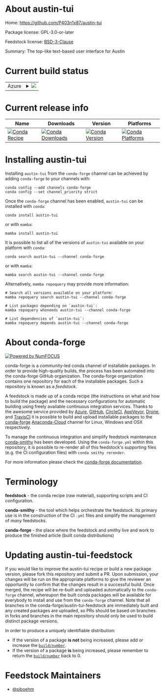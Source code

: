 About austin-tui
================

Home: https://github.com/P403n1x87/austin-tui

Package license: GPL-3.0-or-later

Feedstock license: [BSD-3-Clause](https://github.com/conda-forge/austin-tui-feedstock/blob/main/LICENSE.txt)

Summary: The top-like text-based user interface for Austin

Current build status
====================


<table>
    
  <tr>
    <td>Azure</td>
    <td>
      <details>
        <summary>
          <a href="https://dev.azure.com/conda-forge/feedstock-builds/_build/latest?definitionId=14402&branchName=main">
            <img src="https://dev.azure.com/conda-forge/feedstock-builds/_apis/build/status/austin-tui-feedstock?branchName=main">
          </a>
        </summary>
        <table>
          <thead><tr><th>Variant</th><th>Status</th></tr></thead>
          <tbody><tr>
              <td>linux_64_python3.10.____cpython</td>
              <td>
                <a href="https://dev.azure.com/conda-forge/feedstock-builds/_build/latest?definitionId=14402&branchName=main">
                  <img src="https://dev.azure.com/conda-forge/feedstock-builds/_apis/build/status/austin-tui-feedstock?branchName=main&jobName=linux&configuration=linux_64_python3.10.____cpython" alt="variant">
                </a>
              </td>
            </tr><tr>
              <td>linux_64_python3.7.____cpython</td>
              <td>
                <a href="https://dev.azure.com/conda-forge/feedstock-builds/_build/latest?definitionId=14402&branchName=main">
                  <img src="https://dev.azure.com/conda-forge/feedstock-builds/_apis/build/status/austin-tui-feedstock?branchName=main&jobName=linux&configuration=linux_64_python3.7.____cpython" alt="variant">
                </a>
              </td>
            </tr><tr>
              <td>linux_64_python3.8.____73_pypy</td>
              <td>
                <a href="https://dev.azure.com/conda-forge/feedstock-builds/_build/latest?definitionId=14402&branchName=main">
                  <img src="https://dev.azure.com/conda-forge/feedstock-builds/_apis/build/status/austin-tui-feedstock?branchName=main&jobName=linux&configuration=linux_64_python3.8.____73_pypy" alt="variant">
                </a>
              </td>
            </tr><tr>
              <td>linux_64_python3.8.____cpython</td>
              <td>
                <a href="https://dev.azure.com/conda-forge/feedstock-builds/_build/latest?definitionId=14402&branchName=main">
                  <img src="https://dev.azure.com/conda-forge/feedstock-builds/_apis/build/status/austin-tui-feedstock?branchName=main&jobName=linux&configuration=linux_64_python3.8.____cpython" alt="variant">
                </a>
              </td>
            </tr><tr>
              <td>linux_64_python3.9.____73_pypy</td>
              <td>
                <a href="https://dev.azure.com/conda-forge/feedstock-builds/_build/latest?definitionId=14402&branchName=main">
                  <img src="https://dev.azure.com/conda-forge/feedstock-builds/_apis/build/status/austin-tui-feedstock?branchName=main&jobName=linux&configuration=linux_64_python3.9.____73_pypy" alt="variant">
                </a>
              </td>
            </tr><tr>
              <td>linux_64_python3.9.____cpython</td>
              <td>
                <a href="https://dev.azure.com/conda-forge/feedstock-builds/_build/latest?definitionId=14402&branchName=main">
                  <img src="https://dev.azure.com/conda-forge/feedstock-builds/_apis/build/status/austin-tui-feedstock?branchName=main&jobName=linux&configuration=linux_64_python3.9.____cpython" alt="variant">
                </a>
              </td>
            </tr><tr>
              <td>osx_64_python3.10.____cpython</td>
              <td>
                <a href="https://dev.azure.com/conda-forge/feedstock-builds/_build/latest?definitionId=14402&branchName=main">
                  <img src="https://dev.azure.com/conda-forge/feedstock-builds/_apis/build/status/austin-tui-feedstock?branchName=main&jobName=osx&configuration=osx_64_python3.10.____cpython" alt="variant">
                </a>
              </td>
            </tr><tr>
              <td>osx_64_python3.7.____cpython</td>
              <td>
                <a href="https://dev.azure.com/conda-forge/feedstock-builds/_build/latest?definitionId=14402&branchName=main">
                  <img src="https://dev.azure.com/conda-forge/feedstock-builds/_apis/build/status/austin-tui-feedstock?branchName=main&jobName=osx&configuration=osx_64_python3.7.____cpython" alt="variant">
                </a>
              </td>
            </tr><tr>
              <td>osx_64_python3.8.____73_pypy</td>
              <td>
                <a href="https://dev.azure.com/conda-forge/feedstock-builds/_build/latest?definitionId=14402&branchName=main">
                  <img src="https://dev.azure.com/conda-forge/feedstock-builds/_apis/build/status/austin-tui-feedstock?branchName=main&jobName=osx&configuration=osx_64_python3.8.____73_pypy" alt="variant">
                </a>
              </td>
            </tr><tr>
              <td>osx_64_python3.8.____cpython</td>
              <td>
                <a href="https://dev.azure.com/conda-forge/feedstock-builds/_build/latest?definitionId=14402&branchName=main">
                  <img src="https://dev.azure.com/conda-forge/feedstock-builds/_apis/build/status/austin-tui-feedstock?branchName=main&jobName=osx&configuration=osx_64_python3.8.____cpython" alt="variant">
                </a>
              </td>
            </tr><tr>
              <td>osx_64_python3.9.____73_pypy</td>
              <td>
                <a href="https://dev.azure.com/conda-forge/feedstock-builds/_build/latest?definitionId=14402&branchName=main">
                  <img src="https://dev.azure.com/conda-forge/feedstock-builds/_apis/build/status/austin-tui-feedstock?branchName=main&jobName=osx&configuration=osx_64_python3.9.____73_pypy" alt="variant">
                </a>
              </td>
            </tr><tr>
              <td>osx_64_python3.9.____cpython</td>
              <td>
                <a href="https://dev.azure.com/conda-forge/feedstock-builds/_build/latest?definitionId=14402&branchName=main">
                  <img src="https://dev.azure.com/conda-forge/feedstock-builds/_apis/build/status/austin-tui-feedstock?branchName=main&jobName=osx&configuration=osx_64_python3.9.____cpython" alt="variant">
                </a>
              </td>
            </tr>
          </tbody>
        </table>
      </details>
    </td>
  </tr>
</table>

Current release info
====================

| Name | Downloads | Version | Platforms |
| --- | --- | --- | --- |
| [![Conda Recipe](https://img.shields.io/badge/recipe-austin--tui-green.svg)](https://anaconda.org/conda-forge/austin-tui) | [![Conda Downloads](https://img.shields.io/conda/dn/conda-forge/austin-tui.svg)](https://anaconda.org/conda-forge/austin-tui) | [![Conda Version](https://img.shields.io/conda/vn/conda-forge/austin-tui.svg)](https://anaconda.org/conda-forge/austin-tui) | [![Conda Platforms](https://img.shields.io/conda/pn/conda-forge/austin-tui.svg)](https://anaconda.org/conda-forge/austin-tui) |

Installing austin-tui
=====================

Installing `austin-tui` from the `conda-forge` channel can be achieved by adding `conda-forge` to your channels with:

```
conda config --add channels conda-forge
conda config --set channel_priority strict
```

Once the `conda-forge` channel has been enabled, `austin-tui` can be installed with `conda`:

```
conda install austin-tui
```

or with `mamba`:

```
mamba install austin-tui
```

It is possible to list all of the versions of `austin-tui` available on your platform with `conda`:

```
conda search austin-tui --channel conda-forge
```

or with `mamba`:

```
mamba search austin-tui --channel conda-forge
```

Alternatively, `mamba repoquery` may provide more information:

```
# Search all versions available on your platform:
mamba repoquery search austin-tui --channel conda-forge

# List packages depending on `austin-tui`:
mamba repoquery whoneeds austin-tui --channel conda-forge

# List dependencies of `austin-tui`:
mamba repoquery depends austin-tui --channel conda-forge
```


About conda-forge
=================

[![Powered by
NumFOCUS](https://img.shields.io/badge/powered%20by-NumFOCUS-orange.svg?style=flat&colorA=E1523D&colorB=007D8A)](https://numfocus.org)

conda-forge is a community-led conda channel of installable packages.
In order to provide high-quality builds, the process has been automated into the
conda-forge GitHub organization. The conda-forge organization contains one repository
for each of the installable packages. Such a repository is known as a *feedstock*.

A feedstock is made up of a conda recipe (the instructions on what and how to build
the package) and the necessary configurations for automatic building using freely
available continuous integration services. Thanks to the awesome service provided by
[Azure](https://azure.microsoft.com/en-us/services/devops/), [GitHub](https://github.com/),
[CircleCI](https://circleci.com/), [AppVeyor](https://www.appveyor.com/),
[Drone](https://cloud.drone.io/welcome), and [TravisCI](https://travis-ci.com/)
it is possible to build and upload installable packages to the
[conda-forge](https://anaconda.org/conda-forge) [Anaconda-Cloud](https://anaconda.org/)
channel for Linux, Windows and OSX respectively.

To manage the continuous integration and simplify feedstock maintenance
[conda-smithy](https://github.com/conda-forge/conda-smithy) has been developed.
Using the ``conda-forge.yml`` within this repository, it is possible to re-render all of
this feedstock's supporting files (e.g. the CI configuration files) with ``conda smithy rerender``.

For more information please check the [conda-forge documentation](https://conda-forge.org/docs/).

Terminology
===========

**feedstock** - the conda recipe (raw material), supporting scripts and CI configuration.

**conda-smithy** - the tool which helps orchestrate the feedstock.
                   Its primary use is in the construction of the CI ``.yml`` files
                   and simplify the management of *many* feedstocks.

**conda-forge** - the place where the feedstock and smithy live and work to
                  produce the finished article (built conda distributions)


Updating austin-tui-feedstock
=============================

If you would like to improve the austin-tui recipe or build a new
package version, please fork this repository and submit a PR. Upon submission,
your changes will be run on the appropriate platforms to give the reviewer an
opportunity to confirm that the changes result in a successful build. Once
merged, the recipe will be re-built and uploaded automatically to the
`conda-forge` channel, whereupon the built conda packages will be available for
everybody to install and use from the `conda-forge` channel.
Note that all branches in the conda-forge/austin-tui-feedstock are
immediately built and any created packages are uploaded, so PRs should be based
on branches in forks and branches in the main repository should only be used to
build distinct package versions.

In order to produce a uniquely identifiable distribution:
 * If the version of a package **is not** being increased, please add or increase
   the [``build/number``](https://docs.conda.io/projects/conda-build/en/latest/resources/define-metadata.html#build-number-and-string).
 * If the version of a package **is** being increased, please remember to return
   the [``build/number``](https://docs.conda.io/projects/conda-build/en/latest/resources/define-metadata.html#build-number-and-string)
   back to 0.

Feedstock Maintainers
=====================

* [@siboehm](https://github.com/siboehm/)

